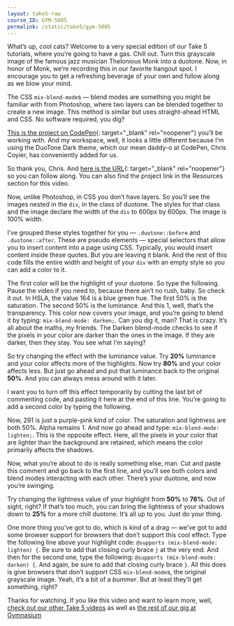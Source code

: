 ```yaml
---
layout: take5-raw
course_ID: GYM-5005
permalink: /static/take5/gym-5005
---
```


What’s up, cool cats? Welcome to a very special edition of our Take 5 tutorials, where you’re going to have a gas. Chill out. Turn this grayscale image of the famous jazz musician Thelonious Monk into a duotone. Now, in honor of Monk, we’re recording this in our favorite hangout spot. I encourage you to get a refreshing beverage of your own and follow along as we blow your mind.

The CSS `mix-blend-mode`s — blend modes are something you might be familiar with from Photoshop, where two layers can be blended together to create a new image. This method is similar but uses straight-ahead HTML and CSS. No software required, you dig?

[This is the project on CodePen][1]{: target="_blank" rel="noopener"} you’ll be working with. And my workspace, well, it looks a little different because I’m using the DuoTone Dark theme, which our mean daddy-o at CodePen, Chris Coyier, has conveniently added for us.

So thank you, Chris. And [here is the URL][1]{: target="_blank" rel="noopener"} so you can follow along. You can also find the project link in the Resources section for this video.

Now, unlike Photoshop, in CSS you don’t have layers. So you’ll see the images nested in the `div`, in the class of duotone. The styles for that class and the image declare the width of the `div` to 600px by 600px. The image is 100% width.

I’ve grouped these styles together for you — `.duotone::before` and `.duotone::after`. These are pseudo elements — special selectors that allow you to insert content into a page using CSS. Typically, you would insert content inside these quotes. But you are leaving it blank. And the rest of this code fills the entire width and height of your `div` with an empty style so you can add a color to it.

The first color will be the highlight of your duotone. So type the following. Pause the video if you need to, because there ain’t no rush, baby. So check it out. In HSLA, the value 164 is a blue green hue. The first 50% is the saturation. The second 50% is the luminance. And this 1, well, that’s the transparency. This color now covers your image, and you’re going to blend it by typing: `mix-blend-mode: darken;`. Can you dig it, man? That is crazy. It’s all about the maths, my friends. The Darken blend-mode checks to see if the pixels in your color are darker than the ones in the image. If they are darker, then they stay. You see what I’m saying?

So try changing the effect with the luminance value. Try **20%** luminance and your color affects more of the highlights. Now try **80%** and your color affects less. But just go ahead and put that luminance back to the original **50%**. And you can always mess around with it later.

I want you to turn off this effect temporarily by cutting the last bit of commenting code, and pasting it here at the end of this line. You’re going to add a second color by typing the following.

Now, 291 is just a purple-pink kind of color. The saturation and lightness are both 50%. Alpha remains 1. And now go ahead and type: `mix-blend-mode: lighten;`. This is the opposite effect. Here, all the pixels in your color that are lighter than the background are retained, which means the color primarily affects the shadows.

Now, what you’re about to do is really something else, man. Cut and paste this comment and go back to the first line, and you’ll see both colors and blend modes interacting with each other. There’s your duotone, and now you’re swinging.

Try changing the lightness value of your highlight from **50%** to **76%**. Out of sight, right? If that’s too much, you can bring the lightness of your shadows down to **25%** for a more chill duotone. It’s all up to you. Just do your thing.

One more thing you’ve got to do, which is kind of a drag — we’ve got to add some browser support for browsers that don’t support this cool effect. Type the following line above your highlight code: `@supports (mix-blend-mode: lighten) {`. Be sure to add that closing curly brace `}` at the very end. And then for the second one, type the following: `@supports (mix-blend-mode: darken) {`. And again, be sure to add that closing curly brace `}`. All this does is give browsers that don’t support CSS `mix-blend-mode`s, the original grayscale image. Yeah, it’s a bit of a *bummer*. But at least they’ll get something, right?

Thanks for watching. If you like this video and want to learn more, well, [check out our other Take 5 videos][2] as well as [the rest of our gig at Gymnasium][3]

[1]: https://codepen.io/josborn/pen/bydwJo
[2]: https://thegymnasium.com/take5
[3]: https://thegymnasium.com/courses
